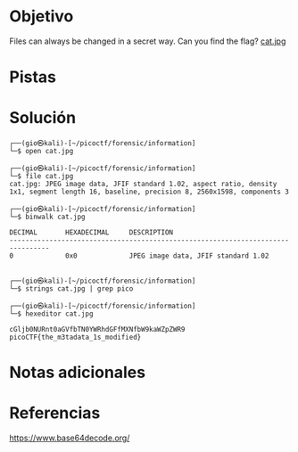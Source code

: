 # Objetivo
Files can always be changed in a secret way. Can you find the flag? [cat.jpg](https://mercury.picoctf.net/static/149ab4b27d16922142a1e8381677d76f/cat.jpg)
# Pistas
# Solución
```
┌──(gio㉿kali)-[~/picoctf/forensic/information]
└─$ open cat.jpg 
                                                                                                      
┌──(gio㉿kali)-[~/picoctf/forensic/information]
└─$ file cat.jpg     
cat.jpg: JPEG image data, JFIF standard 1.02, aspect ratio, density 1x1, segment length 16, baseline, precision 8, 2560x1598, components 3
                                                                                                      
┌──(gio㉿kali)-[~/picoctf/forensic/information]
└─$ binwalk cat.jpg          

DECIMAL       HEXADECIMAL     DESCRIPTION
--------------------------------------------------------------------------------
0             0x0             JPEG image data, JFIF standard 1.02

                                                                                                      
┌──(gio㉿kali)-[~/picoctf/forensic/information]
└─$ strings cat.jpg | grep pico                             
                                                                                                      
┌──(gio㉿kali)-[~/picoctf/forensic/information]
└─$ hexeditor cat.jpg

cGljb0NURnt0aGVfbTN0YWRhdGFfMXNfbW9kaWZpZWR9
picoCTF{the_m3tadata_1s_modified}
```
# Notas adicionales
# Referencias
https://www.base64decode.org/